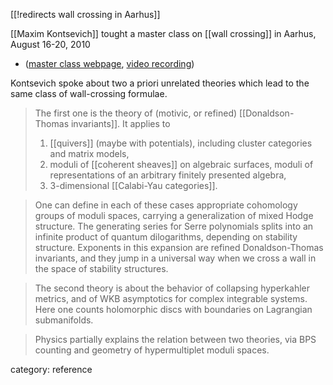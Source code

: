 [[!redirects wall crossing in Aarhus]]


[[Maxim Kontsevich]] tought a master class on [[wall crossing]] in Aarhus, August 16-20, 2010

* ([master class webpage](http://qgm.au.dk/events/show/artikel/masterclass-aug-2010/), [video recording](http://qgm.au.dk/video/mc/wall-crossing/))

Kontsevich spoke about two a priori unrelated theories which lead to the same class of wall-crossing formulae.

> The first one is the theory of (motivic, or refined) [[Donaldson-Thomas invariants]]. It applies to
> 1) [[quivers]] (maybe with potentials), including cluster categories and  matrix models,
> 2) moduli of [[coherent sheaves]] on algebraic surfaces, moduli of representations of an arbitrary finitely presented algebra,
> 3) 3-dimensional [[Calabi-Yau categories]].

> One can define in each of these cases appropriate cohomology groups of moduli spaces, carrying a generalization of mixed Hodge structure. The generating series for Serre polynomials splits into an infinite product of quantum dilogarithms, depending on stability structure. Exponents in this expansion are refined Donaldson-Thomas invariants, and they jump in a universal way when we cross a wall in the space of stability structures.

> The second theory is about the behavior of collapsing hyperkahler metrics, and of WKB asymptotics for complex integrable systems. Here one counts holomorphic discs with boundaries on Lagrangian submanifolds.

> Physics partially explains the relation between two theories, via BPS counting and geometry of hypermultiplet moduli spaces.

category: reference
